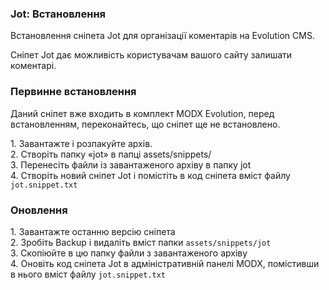 
<meta http-equiv="Content-Type" content="text/html; charset=utf-8">
<h3>Jot: Встановлення </h3> 
Встановлення сніпета Jot для організації коментарів на Evolution CMS.	
<br>
<p>Сніпет Jot дає можливість користувачам вашого сайту залишати коментарі.</p>
<h3 class="sub-header text-bold"><a id="1079"></a>Первинне встановлення</h3>
<div class="well bordered-left bordered-blue"><p>Даний сніпет вже входить в комплект MODX Evolution, перед встановленням, переконайтесь, що сніпет ще не встановлено.</p>
	<div>1. Завантажте і розпакуйте архів.</div>
	<div>2. Створіть папку «jot» в папці assets/snippets/</div>
	<div>3. Перенесіть файли із завантаженого архіву в папку jot</div>
	<div>4. Створіть новий сніпет Jot і помістіть в код сніпета вміст файлу <code>jot.snippet.txt</code></div>
</div>
<h3 class="sub-header text-bold"><a id="1080"></a>Оновлення</h3>
<div class="well bordered-left bordered-blue"><div>1. Завантажте останню версію сніпета</div>
	<div>2. Зробіть Backup і видаліть вміст папки <code>assets/snippets/jot</code></div>
	<div>3. Скопіюйте в цю папку файли з завантаженого архіву</div>
	<div>4. Оновіть код сніпета Jot  в адміністративній панелі MODX, помістивши в нього вміст файлу <code>jot.snippet.txt</code></div>
</div>
